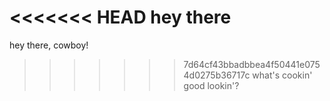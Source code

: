 <<<<<<< HEAD
hey there
=======
hey there, cowboy!
>>>>>>> 7d64cf43bbadbbea4f50441e0754d0275b36717c
what's cookin' good lookin'?